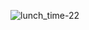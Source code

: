 ![lunch_time-22](https://user-images.githubusercontent.com/61939693/151674299-eb439968-1393-45de-8c91-b2ce88258088.jpg)
